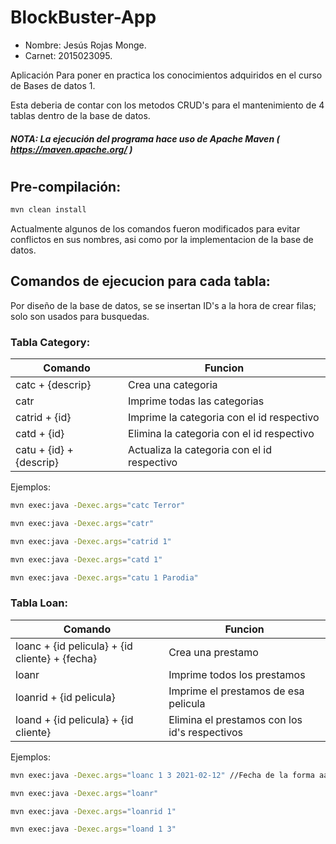 # BlockBuster-App

* Nombre: Jesús Rojas Monge.
* Carnet: 2015023095.



Aplicación Para poner en practica los conocimientos adquiridos en el curso de Bases de datos 1.

Esta deberia de contar con los metodos CRUD's para el mantenimiento de 4 tablas dentro de la base de datos.

##### NOTA: La ejecución del programa hace uso de Apache Maven ( https://maven.apache.org/ )


#
## Pre-compilación:
```sh
mvn clean install
```

 Actualmente algunos de los comandos fueron modificados para evitar conflictos en sus nombres, asi como por la implementacion de la base de datos.

 ## Comandos de ejecucion para cada tabla:
 Por diseño de la base de datos, se se insertan ID's a la hora de crear filas; solo son usados para busquedas.

 ### Tabla Category:

 | Comando | Funcion |
 |---------|---------|
 | catc + {descrip} | Crea una categoria |
 | catr    | Imprime todas las categorias |
 | catrid + {id} | Imprime la categoria con el id respectivo |
 | catd + {id} | Elimina la categoria con el id respectivo |
 | catu + {id} + {descrip} | Actualiza la categoria con el id respectivo |

Ejemplos:
```sh
mvn exec:java -Dexec.args="catc Terror"

mvn exec:java -Dexec.args="catr"

mvn exec:java -Dexec.args="catrid 1"

mvn exec:java -Dexec.args="catd 1"

mvn exec:java -Dexec.args="catu 1 Parodia"
```

 ### Tabla Loan:

 | Comando | Funcion |
 |---------|---------|
 | loanc + {id pelicula} + {id cliente} + {fecha} | Crea una prestamo |
 | loanr    | Imprime todos los prestamos |
 | loanrid + {id pelicula} | Imprime el prestamos de esa pelicula |
 | loand + {id pelicula} + {id cliente} | Elimina el prestamos con los id's respectivos |

Ejemplos:
```sh
mvn exec:java -Dexec.args="loanc 1 3 2021-02-12" //Fecha de la forma aaaa-mm-dd

mvn exec:java -Dexec.args="loanr"

mvn exec:java -Dexec.args="loanrid 1"

mvn exec:java -Dexec.args="loand 1 3"
```